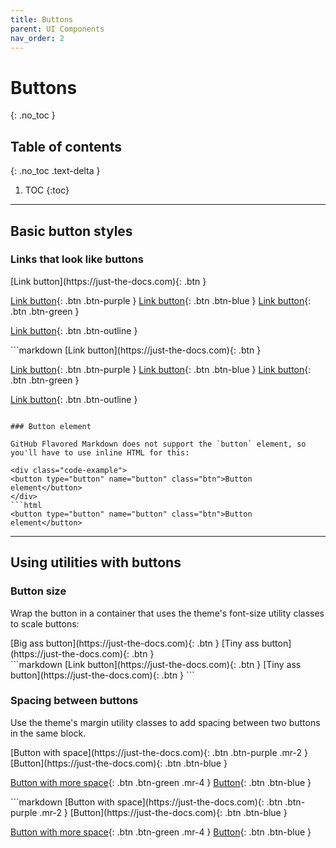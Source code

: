 ```yaml
---
title: Buttons
parent: UI Components
nav_order: 2
---
```


# Buttons
{: .no_toc }

## Table of contents
{: .no_toc .text-delta }

1. TOC
{:toc}

---

## Basic button styles

### Links that look like buttons

<div class="code-example" markdown="1">
[Link button](https://just-the-docs.com){: .btn }

[Link button](https://just-the-docs.com){: .btn .btn-purple }
[Link button](https://just-the-docs.com){: .btn .btn-blue }
[Link button](https://just-the-docs.com){: .btn .btn-green }

[Link button](https://just-the-docs.com){: .btn .btn-outline }
</div>
```markdown
[Link button](https://just-the-docs.com){: .btn }

[Link button](https://just-the-docs.com){: .btn .btn-purple }
[Link button](https://just-the-docs.com){: .btn .btn-blue }
[Link button](https://just-the-docs.com){: .btn .btn-green }

[Link button](https://just-the-docs.com){: .btn .btn-outline }
```

### Button element

GitHub Flavored Markdown does not support the `button` element, so you'll have to use inline HTML for this:

<div class="code-example">
<button type="button" name="button" class="btn">Button element</button>
</div>
```html
<button type="button" name="button" class="btn">Button element</button>
```

---

## Using utilities with buttons

### Button size

Wrap the button in a container that uses the theme's font-size utility classes to scale buttons:

<div class="code-example" markdown="1">
<span class="fs-6">
[Big ass button](https://just-the-docs.com){: .btn }
</span>

<span class="fs-3">
[Tiny ass button](https://just-the-docs.com){: .btn }
</span>
</div>
```markdown
<span class="fs-8">
[Link button](https://just-the-docs.com){: .btn }
</span>

<span class="fs-3">
[Tiny ass button](https://just-the-docs.com){: .btn }
</span>
```

### Spacing between buttons

Use the theme's margin utility classes to add spacing between two buttons in the same block.

<div class="code-example" markdown="1">
[Button with space](https://just-the-docs.com){: .btn .btn-purple .mr-2 }
[Button](https://just-the-docs.com){: .btn .btn-blue }

[Button with more space](https://just-the-docs.com){: .btn .btn-green .mr-4 }
[Button](https://just-the-docs.com){: .btn .btn-blue }
</div>
```markdown
[Button with space](https://just-the-docs.com){: .btn .btn-purple .mr-2 }
[Button](https://just-the-docs.com){: .btn .btn-blue }

[Button with more space](https://just-the-docs.com){: .btn .btn-green .mr-4 }
[Button](https://just-the-docs.com){: .btn .btn-blue }
```
